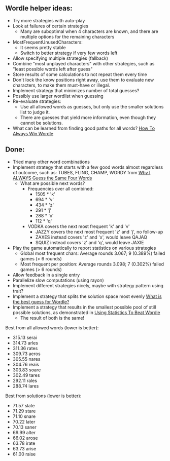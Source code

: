 Wordle helper ideas:
--------------------
- Try more strategies with auto-play
- Look at failures of certain strategies
  - Many are suboptimal when 4 characters are known, and there are multiple options for the remaining characters
- MostFrequentUnusedCharacters:
  - It seems pretty stable
  - Switch to better strategy if very few words left
- Allow specifying multiple strategies (fallback)
- Combine "most unplayed characters" with other strategies, such as "least possible words left after guess"
- Store results of some calculations to not repeat them every time
- Don't lock the know positions right away, use them to evaluate new characters, to make them must-have or illegal.
- Implement strategy that minimizes number of total guesses?
- Possibly use larger wordlist when guessing
- Re-evaluate strategies:
  - Use all allowed words as guesses, but only use the smaller solutions list to judge it.
  - There are guesses that yield more information, even though they cannot be solutions.
- What can be learned from finding good paths for all words? [How To Always Win Wordle](https://www.youtube.com/watch?v=Xv7JBbOiBkI)

Done:
-----
- Tried many other word combinations
- Implement strategy that starts with a few good words almost regardless of outcome, such as: TUBES, FLING, CHAMP, WORDY from [Why I ALWAYS Guess the Same Four Words](https://youtu.be/l92g6Yy8t5g)
  - What are possible next words?
    - Frequencies over all combined:
      - 1505 * 'k'
      - 694 * 'v'
      - 434 * 'z'
      - 291 * 'j'
      - 288 * 'x'
      - 112 * 'q'
    - VODKA covers the next most frequent 'k' and 'v'
      - JAZZY covers the next most frequent 'z' and 'j', no follow-up
      - ZAXES instead covers 'z' and 'x', would leave QAJAQ
      - SQUIZ instead covers 'z' and 'q', would leave JAXIE
- Play the game automatically to report statistics on various strategies
  - Global most frequent chars: Average rounds 3.067; 9 (0.389%) failed games (> 6 rounds)
  - Most frequent per position: Average rounds 3.098; 7 (0.302%) failed games (> 6 rounds)
- Allow feedback in a single entry
- Parallelize slow computations (using rayon)
- Implement different strategies nicely, maybe with strategy pattern using trait?
- Implement a strategy that splits the solution space most evenly [What is the best guess for Wordle?](https://youtu.be/BN-Yan03m8s)
- Implement a strategy that results in the smallest possible pool of still possible solutions, as demonstrated in [Using Statistics To Beat Wordle](https://youtu.be/B2AVF3_qdHY)
  - The result of both is the same!

Best from all allowed words (lower is better):
- 315.13 serai
- 314.73 arles
- 311.36 rates
- 309.73 aeros
- 305.55 nares
- 304.76 reais
- 303.83 soare
- 302.49 tares
- 292.11 rales
- 288.74 lares

Best from solutions (lower is better):
- 71.57 slate   
- 71.29 stare   
- 71.10 snare   
- 70.22 later   
- 70.13 saner   
- 69.99 alter   
- 66.02 arose   
- 63.78 irate   
- 63.73 arise   
- 61.00 raise
